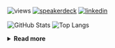 ![views](https://komarev.com/ghpvc/?username=chck&color=blueviolet)
[![speakerdeck](https://img.shields.io/badge/Speaker_Deck-chck-8a2be2?style=flat-square&logo=speaker-deck)](https://speakerdeck.com/chck)
[![linkedin](https://img.shields.io/badge/LinkedIn-chck-8a2be2?style=flat-square&logo=linkedin)](https://www.linkedin.com/in/chck/)

<p align="left"> 
  <img alt="GitHub Stats" align="center" height="150" src="https://github-readme-stats-nine-umber-51.vercel.app/api?username=chck&count_private=true&show_icons=true&hide_title=true&theme=buefy" />
  <img alt="Top Langs" align="center" height="150" src="https://github-readme-stats-nine-umber-51.vercel.app/api/top-langs/?username=chck&layout=compact&count_private=true&show_icons=true&hide_title=true&theme=buefy" />
</p>

<details>
  <summary><b>Read more</b></summary>
  <br>

  <!--START_SECTION:waka-->
**🐱 My GitHub Data** 

> 📦 77.0 kB Used in GitHub's Storage 
 > 
> 🏆 40 Contributions in the Year 2024
 > 
> 💼 Opted to Hire
 > 
> 📜 134 Public Repositories 
 > 
> 🔑 19 Private Repositories 
 > 
**I'm a Night 🦉** 

```text
🌞 Morning                799 commits         ███░░░░░░░░░░░░░░░░░░░░░░   12.91 % 
🌆 Daytime                2014 commits        ████████░░░░░░░░░░░░░░░░░   32.53 % 
🌃 Evening                1778 commits        ███████░░░░░░░░░░░░░░░░░░   28.72 % 
🌙 Night                  1600 commits        ██████░░░░░░░░░░░░░░░░░░░   25.84 % 
```
📅 **I'm Most Productive on Thursday** 

```text
Monday                   1231 commits        █████░░░░░░░░░░░░░░░░░░░░   19.88 % 
Tuesday                  951 commits         ████░░░░░░░░░░░░░░░░░░░░░   15.36 % 
Wednesday                1051 commits        ████░░░░░░░░░░░░░░░░░░░░░   16.98 % 
Thursday                 1443 commits        ██████░░░░░░░░░░░░░░░░░░░   23.31 % 
Friday                   641 commits         ███░░░░░░░░░░░░░░░░░░░░░░   10.35 % 
Saturday                 340 commits         █░░░░░░░░░░░░░░░░░░░░░░░░   05.49 % 
Sunday                   534 commits         ██░░░░░░░░░░░░░░░░░░░░░░░   08.63 % 
```


📊 **This Week I Spent My Time On** 

```text
💬 Programming Languages: 
Other                    19 hrs 28 mins      ██████████████████████░░░   88.05 % 
Terraform                2 hrs 18 mins       ███░░░░░░░░░░░░░░░░░░░░░░   10.46 % 
INI                      9 mins              ░░░░░░░░░░░░░░░░░░░░░░░░░   00.74 % 
gitconfig                2 mins              ░░░░░░░░░░░░░░░░░░░░░░░░░   00.18 % 
TypeScript               2 mins              ░░░░░░░░░░░░░░░░░░░░░░░░░   00.17 % 

🔥 Editors: 
Chrome                   19 hrs 28 mins      ██████████████████████░░░   88.05 % 
VS Code                  2 hrs 16 mins       ███░░░░░░░░░░░░░░░░░░░░░░   10.27 % 
Neovim                   10 mins             ░░░░░░░░░░░░░░░░░░░░░░░░░   00.81 % 
PyCharm                  9 mins              ░░░░░░░░░░░░░░░░░░░░░░░░░   00.68 % 
WebStorm                 2 mins              ░░░░░░░░░░░░░░░░░░░░░░░░░   00.19 % 
```

**I Mostly Code in Python** 

```text
Python                   41 repos            ████████░░░░░░░░░░░░░░░░░   32.54 % 
Jupyter Notebook         20 repos            ████░░░░░░░░░░░░░░░░░░░░░   15.87 % 
Rust                     7 repos             █░░░░░░░░░░░░░░░░░░░░░░░░   05.56 % 
Shell                    3 repos             █░░░░░░░░░░░░░░░░░░░░░░░░   02.38 % 
Astro                    1 repo              ░░░░░░░░░░░░░░░░░░░░░░░░░   00.79 % 
```



**Timeline**

![Lines of Code chart](https://raw.githubusercontent.com/chck/chck/main/assets/bar_graph.png)


 Last Updated on 2024-02-17 01:19 UTC
<!--END_SECTION:waka-->
</details>

